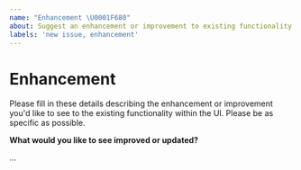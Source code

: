 ```yaml
---
name: "Enhancement \U0001F680"
about: Suggest an enhancement or improvement to existing functionality
labels: 'new issue, enhancement'
---
```


# Enhancement

Please fill in these details describing the enhancement or improvement you'd like to see to the existing functionality within the UI.  Please be as specific as possible.

**What would you like to see improved or updated?**

...
